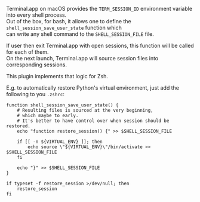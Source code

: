 Terminal.app on macOS provides the `TERM_SESSION_ID` environment variable into every shell process.  
Out of the box, for bash, it allows one to define the `shell_session_save_user_state` function which  
can write any shell command to the `SHELL_SESSION_FILE` file.

If user then exit Terminal.app with open sessions, this function will be called for each of them.  
On the next launch, Terminal.app will source session files into corresponding sessions.

This plugin implements that logic for Zsh.

E.g. to automatically restore Python's virtual environment, just add the following to you `.zshrc`:

	function shell_session_save_user_state() {
		# Resulting files is sourced at the very beginning,
		# which maybe to early.
		# It's better to have control over when session should be restored.
	    echo "function restore_session() {" >> $SHELL_SESSION_FILE

	    if [[ -n ${VIRTUAL_ENV} ]]; then
	        echo source \"${VIRTUAL_ENV}\"/bin/activate >> $SHELL_SESSION_FILE
	    fi

	    echo "}" >> $SHELL_SESSION_FILE
	}

	if typeset -f restore_session >/dev/null; then
	    restore_session
	fi
